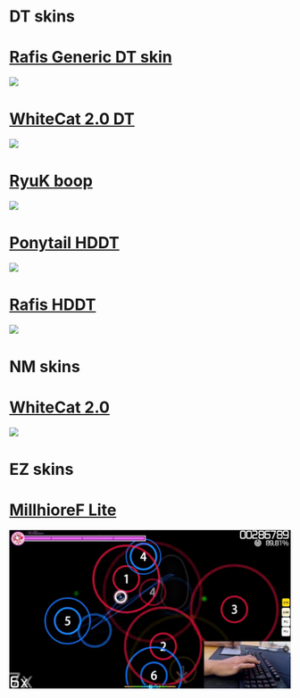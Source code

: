 # DT skins
# [Rafis Generic DT skin](https://www.dropbox.com/s/mj8snq3xz4rx15y/Rafis%20Generic%20DT%20skin.osk?dl=0)
![](https://osu.ppy.sh/ss/14372487/7fb3)
# [WhiteCat 2.0 DT](https://drive.google.com/file/d/1pMANippGzkq1T4hkYf8JFh9LGOgNDjOO/view)
![](https://skins.osuck.net/uploads/posts/2021-04/1617905179_screenshot10009.jpg)
# [RyuK boop](https://cdn.discordapp.com/attachments/427214130756452353/697696460267061319/boop.osk)
![](https://camo.githubusercontent.com/1baf3104e3be52fbdae1c27a8ed9b55073d0459e/68747470733a2f2f6f73752e7070792e73682f73732f31343733333935372f36636365)
# [Ponytail HDDT](https://gerwi2.s-ul.eu/UpwA6ZsP)
![](https://camo.githubusercontent.com/84f13a2632f3a6ac45adbc7abaad6b0702ff2d803a9823d6abfcf1ca7151b5e9/68747470733a2f2f692e696d6775722e636f6d2f6f3956526f466d2e706e67)
# [Rafis HDDT](https://drive.google.com/uc?export=download&id=1hHzgI3DfKLLg6VxKYDPT3kYqXERDM96o)
![](https://camo.githubusercontent.com/2aef5c6d88a817a6adfbb75eaa4caba3b8e9a449c3bcb19bbf217ba260c51366/68747470733a2f2f692e696d6775722e636f6d2f59554c697476782e706e67)
# NM skins
# [WhiteCat 2.0](https://drive.google.com/file/d/1-qsXMs9RTheicd4nNSwV9L4KRIB-AIc-/view)
![](https://sun9-44.userapi.com/s/v1/ig2/2VN9DgBoQ9S7qZJTlMYX-TTlX9VYNprtfzZp0dABfTirTAEpdO9u8s4TOOjW9aEF2Gumi6tKWGsS8msqtvrBi_7d.jpg?size=1920x1080&quality=96&type=album)
# EZ skins
# [MillhioreF Lite](https://github.com/myangelaku/whitecat-skins/raw/master/Millhiore%20Lite/Millhiore%2BLite.osk?ref=https://githubhelp.com)
![](https://github.com/myangelaku/whitecat-skins/blob/master/Millhiore%20Lite/Millhiore+Lite.png?raw=true)
